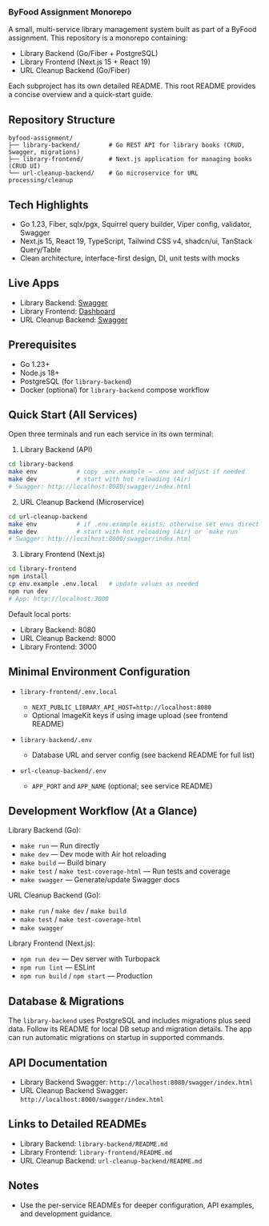 ### ByFood Assignment Monorepo

A small, multi-service library management system built as part of a ByFood assignment. This repository is a monorepo containing:

- Library Backend (Go/Fiber + PostgreSQL)
- Library Frontend (Next.js 15 + React 19)
- URL Cleanup Backend (Go/Fiber)

Each subproject has its own detailed README. This root README provides a concise overview and a quick-start guide.

## Repository Structure

```
byfood-assignment/
├── library-backend/        # Go REST API for library books (CRUD, Swagger, migrations)
├── library-frontend/       # Next.js application for managing books (CRUD UI)
└── url-cleanup-backend/    # Go microservice for URL processing/cleanup
```

## Tech Highlights

- Go 1.23, Fiber, sqlx/pgx, Squirrel query builder, Viper config, validator, Swagger
- Next.js 15, React 19, TypeScript, Tailwind CSS v4, shadcn/ui, TanStack Query/Table
- Clean architecture, interface-first design, DI, unit tests with mocks

## Live Apps

- Library Backend: [Swagger](https://library-backend-utm48.ondigitalocean.app/swagger/index.html)
- Library Frontend: [Dashboard](https://byfood-assignment.vercel.app/books)
- URL Cleanup Backend: [Swagger](https://url-cleanup-sg3s9.ondigitalocean.app/swagger/index.html)

## Prerequisites

- Go 1.23+
- Node.js 18+
- PostgreSQL (for `library-backend`)
- Docker (optional) for `library-backend` compose workflow

## Quick Start (All Services)

Open three terminals and run each service in its own terminal:

1. Library Backend (API)

```bash
cd library-backend
make env           # copy .env.example → .env and adjust if needed
make dev           # start with hot reloading (Air)
# Swagger: http://localhost:8080/swagger/index.html
```

2. URL Cleanup Backend (Microservice)

```bash
cd url-cleanup-backend
make env           # if .env.example exists; otherwise set envs directly
make dev           # start with hot reloading (Air) or `make run`
# Swagger: http://localhost:8000/swagger/index.html
```

3. Library Frontend (Next.js)

```bash
cd library-frontend
npm install
cp env.example .env.local   # update values as needed
npm run dev
# App: http://localhost:3000
```

Default local ports:

- Library Backend: 8080
- URL Cleanup Backend: 8000
- Library Frontend: 3000

## Minimal Environment Configuration

- `library-frontend/.env.local`

  - `NEXT_PUBLIC_LIBRARY_API_HOST=http://localhost:8080`
  - Optional ImageKit keys if using image upload (see frontend README)

- `library-backend/.env`

  - Database URL and server config (see backend README for full list)

- `url-cleanup-backend/.env`
  - `APP_PORT` and `APP_NAME` (optional; see service README)

## Development Workflow (At a Glance)

Library Backend (Go):

- `make run` — Run directly
- `make dev` — Dev mode with Air hot reloading
- `make build` — Build binary
- `make test` / `make test-coverage-html` — Run tests and coverage
- `make swagger` — Generate/update Swagger docs

URL Cleanup Backend (Go):

- `make run` / `make dev` / `make build`
- `make test` / `make test-coverage-html`
- `make swagger`

Library Frontend (Next.js):

- `npm run dev` — Dev server with Turbopack
- `npm run lint` — ESLint
- `npm run build` / `npm start` — Production

## Database & Migrations

The `library-backend` uses PostgreSQL and includes migrations plus seed data. Follow its README for local DB setup and migration details. The app can run automatic migrations on startup in supported commands.

## API Documentation

- Library Backend Swagger: `http://localhost:8080/swagger/index.html`
- URL Cleanup Backend Swagger: `http://localhost:8000/swagger/index.html`

## Links to Detailed READMEs

- Library Backend: `library-backend/README.md`
- Library Frontend: `library-frontend/README.md`
- URL Cleanup Backend: `url-cleanup-backend/README.md`

## Notes

- Use the per-service READMEs for deeper configuration, API examples, and development guidance.
